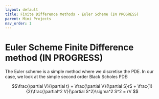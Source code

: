 ```yaml
---
layout: default
title: Finite Difference Methods - Euler Scheme (IN PROGRESS)
parent: Mini Projects
nav_order: 1
---
```

# Euler Scheme Finite Difference method (IN PROGRESS)
The Euler scheme is a simple method where we discretise the PDE. In our case, we look at the simple second order Black Scholes PDE:

$$\frac{\partial V}{\partial t} + \frac{\partial V}{\partial S}rS + \frac{1}{2}\frac{\partial^2 V}{\partial S^2}\sigma^2 S^2 = rV $$
